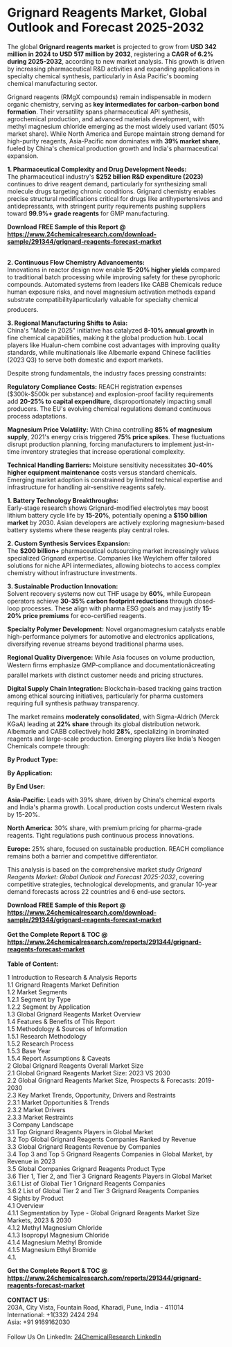 <h1>Grignard Reagents Market, Global Outlook and Forecast 2025-2032</h1><p>The global <strong>Grignard reagents market</strong> is projected to grow from <strong>USD 342 million in 2024 to USD 517 million by 2032</strong>, registering a <strong>CAGR of 6.2% during 2025-2032</strong>, according to new market analysis. This growth is driven by increasing pharmaceutical R&amp;D activities and expanding applications in specialty chemical synthesis, particularly in Asia Pacific's booming chemical manufacturing sector.</p><p>Grignard reagents (RMgX compounds) remain indispensable in modern organic chemistry, serving as <strong>key intermediates for carbon-carbon bond formation</strong>. Their versatility spans pharmaceutical API synthesis, agrochemical production, and advanced materials development, with methyl magnesium chloride emerging as the most widely used variant (50% market share). While North America and Europe maintain strong demand for high-purity reagents, Asia-Pacific now dominates with <strong>39% market share</strong>, fueled by China's chemical production growth and India's pharmaceutical expansion.</p><p><strong>1. Pharmaceutical Complexity and Drug Development Needs:</strong><br>
The pharmaceutical industry's <strong>$252 billion R&amp;D expenditure (2023)</strong> continues to drive reagent demand, particularly for synthesizing small molecule drugs targeting chronic conditions. Grignard chemistry enables precise structural modifications critical for drugs like antihypertensives and antidepressants, with stringent purity requirements pushing suppliers toward <strong>99.9%+ grade reagents</strong> for GMP manufacturing.</p><div><b>Download FREE Sample of this Report @ 
            <a href="https://www.24chemicalresearch.com/download-sample/291344/grignard-reagents-forecast-market">
            https://www.24chemicalresearch.com/download-sample/291344/grignard-reagents-forecast-market</a></b></div><br><p><strong>2. Continuous Flow Chemistry Advancements:</strong><br>
Innovations in reactor design now enable <strong>15-20% higher yields</strong> compared to traditional batch processing while improving safety for these pyrophoric compounds. Automated systems from leaders like CABB Chemicals reduce human exposure risks, and novel magnesium activation methods expand substrate compatibilityâparticularly valuable for specialty chemical producers.</p><p><strong>3. Regional Manufacturing Shifts to Asia:</strong><br>
China's "Made in 2025" initiative has catalyzed <strong>8-10% annual growth</strong> in fine chemical capabilities, making it the global production hub. Local players like Hualun-chem combine cost advantages with improving quality standards, while multinationals like Albemarle expand Chinese facilities (2023 Q3) to serve both domestic and export markets.</p><p>Despite strong fundamentals, the industry faces pressing constraints:</p><p><strong>Regulatory Compliance Costs:</strong> REACH registration expenses ($300k-$500k per substance) and explosion-proof facility requirements add <strong>20-25% to capital expenditure</strong>, disproportionately impacting small producers. The EU's evolving chemical regulations demand continuous process adaptations.</p><p><strong>Magnesium Price Volatility:</strong> With China controlling <strong>85% of magnesium supply</strong>, 2021's energy crisis triggered <strong>75% price spikes</strong>. These fluctuations disrupt production planning, forcing manufacturers to implement just-in-time inventory strategies that increase operational complexity.</p><p><strong>Technical Handling Barriers:</strong> Moisture sensitivity necessitates <strong>30-40% higher equipment maintenance</strong> costs versus standard chemicals. Emerging market adoption is constrained by limited technical expertise and infrastructure for handling air-sensitive reagents safely.</p><p><strong>1. Battery Technology Breakthroughs:</strong><br>
Early-stage research shows Grignard-modified electrolytes may boost lithium battery cycle life by <strong>15-20%</strong>, potentially opening a <strong>$150 billion market</strong> by 2030. Asian developers are actively exploring magnesium-based battery systems where these reagents play central roles.</p><p><strong>2. Custom Synthesis Services Expansion:</strong><br>
The <strong>$200 billion+</strong> pharmaceutical outsourcing market increasingly values specialized Grignard expertise. Companies like Weylchem offer tailored solutions for niche API intermediates, allowing biotechs to access complex chemistry without infrastructure investments.</p><p><strong>3. Sustainable Production Innovation:</strong><br>
Solvent recovery systems now cut THF usage by <strong>60%</strong>, while European operators achieve <strong>30-35% carbon footprint reductions</strong> through closed-loop processes. These align with pharma ESG goals and may justify <strong>15-20% price premiums</strong> for eco-certified reagents.</p><p><strong>Specialty Polymer Development:</strong> Novel organomagnesium catalysts enable high-performance polymers for automotive and electronics applications, diversifying revenue streams beyond traditional pharma uses.</p><p><strong>Regional Quality Divergence:</strong> While Asia focuses on volume production, Western firms emphasize GMP-compliance and documentationâcreating parallel markets with distinct customer needs and pricing structures.</p><p><strong>Digital Supply Chain Integration:</strong> Blockchain-based tracking gains traction among ethical sourcing initiatives, particularly for pharma customers requiring full synthesis pathway transparency.</p><p>The market remains <strong>moderately consolidated</strong>, with Sigma-Aldrich (Merck KGaA) leading at <strong>22% share</strong> through its global distribution network. Albemarle and CABB collectively hold <strong>28%</strong>, specializing in brominated reagents and large-scale production. Emerging players like India's Neogen Chemicals compete through:</p><p><strong>By Product Type:</strong></p><p><strong>By Application:</strong></p><p><strong>By End User:</strong></p><p><strong>Asia-Pacific:</strong> Leads with 39% share, driven by China's chemical exports and India's pharma growth. Local production costs undercut Western rivals by 15-20%.</p><p><strong>North America:</strong> 30% share, with premium pricing for pharma-grade reagents. Tight regulations push continuous process innovations.</p><p><strong>Europe:</strong> 25% share, focused on sustainable production. REACH compliance remains both a barrier and competitive differentiator.</p><p>This analysis is based on the comprehensive market study <em>Grignard Reagents Market: Global Outlook and Forecast 2025-2032</em>, covering competitive strategies, technological developments, and granular 10-year demand forecasts across 22 countries and 6 end-use sectors.</p><div><b>Download FREE Sample of this Report @ 
            <a href="https://www.24chemicalresearch.com/download-sample/291344/grignard-reagents-forecast-market">
            https://www.24chemicalresearch.com/download-sample/291344/grignard-reagents-forecast-market</a></b></div><br><div><b>Get the Complete Report & TOC @ 
            <a href="https://www.24chemicalresearch.com/reports/291344/grignard-reagents-forecast-market">
            https://www.24chemicalresearch.com/reports/291344/grignard-reagents-forecast-market</a></b></div><br>
            <b>Table of Content:</b><p>1 Introduction to Research & Analysis Reports<br />
 1.1 Grignard Reagents Market Definition<br />
 1.2 Market Segments<br />
 1.2.1 Segment by Type<br />
 1.2.2 Segment by Application<br />
 1.3 Global Grignard Reagents Market Overview<br />
 1.4 Features & Benefits of This Report<br />
 1.5 Methodology & Sources of Information<br />
 1.5.1 Research Methodology<br />
 1.5.2 Research Process<br />
 1.5.3 Base Year<br />
 1.5.4 Report Assumptions & Caveats<br />
2 Global Grignard Reagents Overall Market Size<br />
 2.1 Global Grignard Reagents Market Size: 2023 VS 2030<br />
 2.2 Global Grignard Reagents Market Size, Prospects & Forecasts: 2019-2030<br />
 2.3 Key Market Trends, Opportunity, Drivers and Restraints<br />
 2.3.1 Market Opportunities & Trends<br />
 2.3.2 Market Drivers<br />
 2.3.3 Market Restraints<br />
3 Company Landscape<br />
 3.1 Top Grignard Reagents Players in Global Market<br />
 3.2 Top Global Grignard Reagents Companies Ranked by Revenue<br />
 3.3 Global Grignard Reagents Revenue by Companies<br />
 3.4 Top 3 and Top 5 Grignard Reagents Companies in Global Market, by Revenue in 2023<br />
 3.5 Global Companies Grignard Reagents Product Type<br />
 3.6 Tier 1, Tier 2, and Tier 3 Grignard Reagents Players in Global Market<br />
 3.6.1 List of Global Tier 1 Grignard Reagents Companies<br />
 3.6.2 List of Global Tier 2 and Tier 3 Grignard Reagents Companies<br />
4 Sights by Product<br />
 4.1 Overview<br />
 4.1.1 Segmentation by Type - Global Grignard Reagents Market Size Markets, 2023 & 2030<br />
 4.1.2 Methyl Magnesium Chloride<br />
 4.1.3 Isopropyl Magnesium Chloride<br />
 4.1.4 Magnesium Methyl Bromide<br />
 4.1.5 Magnesium Ethyl Bromide<br />
 4.1.</p><div><b>Get the Complete Report & TOC @ 
            <a href="https://www.24chemicalresearch.com/reports/291344/grignard-reagents-forecast-market">
            https://www.24chemicalresearch.com/reports/291344/grignard-reagents-forecast-market</a></b></div><br><b>CONTACT US:</b><br>
            203A, City Vista, Fountain Road, Kharadi, Pune, India - 411014<br>
            International: +1(332) 2424 294<br>
            Asia: +91 9169162030 <br><br>
            Follow Us On LinkedIn: <a href="https://www.linkedin.com/company/24chemicalresearch/">24ChemicalResearch LinkedIn</a>